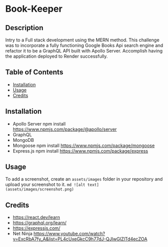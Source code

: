 # Book-Keeper

## Description

 Intry to a Full stack development using the MERN method. This challenge was to incorporate a fully functioning
 Google Books Api search engine and refactor it to be a GraphQL API built with Apollo Server. Accomplish having
 the application deployed to Render successfully.

## Table of Contents 

- [Installation](#installation)
- [Usage](#usage)
- [Credits](#credits)


## Installation

- Apollo Server npm install https://www.npmjs.com/package/@apollo/server
- GraphQL
- MongoDB 
- Mongoose npm install https://www.npmjs.com/package/mongoose
- Express.js npm install https://www.npmjs.com/package/express

## Usage

To add a screenshot, create an `assets/images` folder in your repository and upload your screenshot to it. 
    ```md
    ![alt text](assets/images/screenshot.png)
    ```

## Credits
- https://react.dev/learn
- https://graphql.org/learn/
- https://expressjs.com/
- Net Ninja https://www.youtube.com/watch?v=ExcRbA7fy_A&list=PL4cUxeGkcC9h77dJ-QJlwGlZlTd4ecZOA